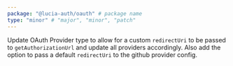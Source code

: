 ```yaml
---
package: "@lucia-auth/oauth" # package name
type: "minor" # "major", "minor", "patch"
---
```


Update OAuth Provider type to allow for a custom `redirectUri` to be passed to `getAuthorizationUrl` and update all providers accordingly.
Also add the option to pass a default `redirectUri` to the github provider config.